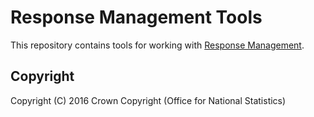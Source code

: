 # Response Management Tools
This repository contains tools for working with [Response Management](https://github.com/ONSdigital/response-management-service).

## Copyright
Copyright (C) 2016 Crown Copyright (Office for National Statistics)
